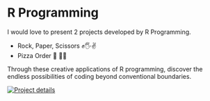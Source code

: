 # R Programming

I would love to present 2 projects developed by R Programming.
- Rock, Paper, Scissors ✊🖐️✌️
- Pizza Order 🍕 🍅🧀

Through these creative applications of R programming, discover the endless possibilities of coding beyond conventional boundaries.


[![Project details](https://img.shields.io/badge/Project%20details%F0%9F%93%83%20-%09%09%230086ad?style=for-the-badge)
](https://colab.research.google.com/drive/1HlgEMcYgo-5qWUtL-v4yjM9D0mt1PVJK?authuser=1#scrollTo=LShe7oya9Mip&uniqifier=2)



